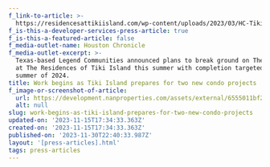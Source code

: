 ```yaml
---
f_link-to-article: >-
  https://residencesattikiisland.com/wp-content/uploads/2023/03/HC-Tiki481419.pdf
f_is-this-a-developer-services-press-article: true
f_is-this-a-featured-article: false
f_media-outlet-name: Houston Chronicle
f_media-outlet-excerpt: >-
  Texas-based Legend Communities announced plans to break ground on The Villas
  at The Residences of Tiki Island this summer with completion targeted in
  summer of 2024.
title: Work begins as Tiki Island prepares for two new condo projects
f_image-or-screenshot-of-article:
  url: https://development.nanproperties.com/assets/external/6555011bf20c9ee741948794_screenshot202023-11-1620013407.png
  alt: null
slug: work-begins-as-tiki-island-prepares-for-two-new-condo-projects
updated-on: '2023-11-15T17:34:33.363Z'
created-on: '2023-11-15T17:34:33.363Z'
published-on: '2023-11-30T22:40:33.987Z'
layout: '[press-articles].html'
tags: press-articles
---
```




